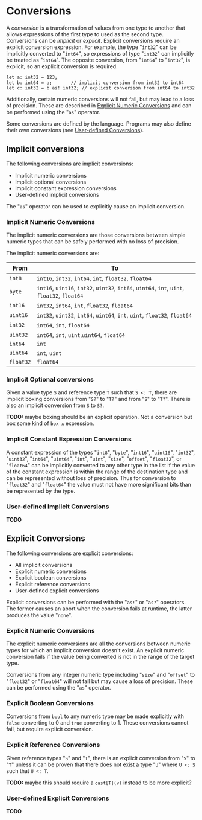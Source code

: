 # Conversions

A *conversion* is a transformation of values from one type to another that allows expressions of the
first type to used as the second type. Conversions can be *implicit* or *explicit*. Explicit
conversions require an explicit conversion expression. For example, the type "`int32`" can be
implicitly converted to "`int64`", so expressions of type "`int32`" can implicitly be treated as
"`int64`". The opposite conversion, from "`int64`" to "`int32`", is explicit, so an explicit
conversion is required.

```azoth
let a: int32 = 123;
let b: int64 = a;       // implicit conversion from int32 to int64
let c: int32 = b as! int32; // explicit conversion from int64 to int32
```

Additionally, certain numeric conversions will not fail, but may lead to a loss of precision. These
are described in [Explicit Numeric Conversions](#explicit-numeric-conversions) and can be performed
using the "`as`" operator.

Some conversions are defined by the language. Programs may also define their own conversions (see
[User-defined Conversions](#user-defined-conversions)).

## Implicit conversions

The following conversions are implicit conversions:

* Implicit numeric conversions
* Implicit optional conversions
* Implicit constant expression conversions
* User-defined implicit conversions

The "`as`" operator can be used to explicitly cause an implicit conversion.

### Implicit Numeric Conversions

The implicit numeric conversions are those conversions between simple numeric types that can be
safely performed with no loss of precision.

The implicit numeric conversions are:

| From      | To                                                                                           |
| --------- | -------------------------------------------------------------------------------------------- |
| `int8`    | `int16`, `int32`, `int64`, `int`, `float32`, `float64`                                       |
| `byte`    | `int16`, `uint16`, `int32`, `uint32`, `int64`, `uint64`, `int`, `uint`, `float32`, `float64` |
| `int16`   | `int32`, `int64`, `int`, `float32`, `float64`                                                |
| `uint16`  | `int32`, `uint32`, `int64`, `uint64`, `int`, `uint`, `float32`, `float64`                    |
| `int32`   | `int64`, `int`, `float64`                                                                    |
| `uint32`  | `int64`, `int`, `uint`,`uint64`, `float64`                                                   |
| `int64`   | `int`                                                                                        |
| `uint64`  | `int`, `uint`                                                                                |
| `float32` | `float64`                                                                                    |

### Implicit Optional conversions

Given a value type `S` and reference type `T` such that `S <: T`, there are implicit boxing
conversions from "`S?`" to "`T?`" and from "`S`" to "`T?`". There is also an implicit conversion
from `S` to `S?`.

**TODO:** maybe boxing should be an explicit operation. Not a conversion but box some kind of `box
x` expression.

### Implicit Constant Expression Conversions

A constant expression of the types "`int8`", "`byte`", "`int16`", "`uint16`", "`int32`", "`uint32`",
"`int64`", "`uint64`", "`int`", "`uint`", "`size`", "`offset`", "`float32`", or "`float64`" can be
implicitly converted to any other type in the list if the value of the constant expression is within
the range of the destination type and can be represented without loss of precision. Thus for
conversion to "`float32`" and "`float64`" the value must not have more significant bits than be
represented by the type.

### User-defined Implicit Conversions

**TODO**

## Explicit Conversions

The following conversions are explicit conversions:

* All implicit conversions
* Explicit numeric conversions
* Explicit boolean conversions
* Explicit reference conversions
* User-defined explicit conversions

Explicit conversions can be performed with the "`as!`" or "`as?`" operators. The former causes an
abort when the conversion fails at runtime, the latter produces the value "`none`".

### Explicit Numeric Conversions

The explicit numeric conversions are all the conversions between numeric types for which an implicit
conversion doesn't exist. An explicit numeric conversion fails if the value being converted is not
in the range of the target type.

Conversions from any integer numeric type including "`size`" and "`offset`" to "`float32`" or
"`float64`" will not fail but may cause a loss of precision. These can be performed using the "`as`"
operator.

### Explicit Boolean Conversions

Conversions from `bool` to any numeric type may be made explicitly with `false` converting to 0 and
`true` converting to 1. These conversions cannot fail, but require explicit conversion.

### Explicit Reference Conversions

Given reference types "`S`" and "`T`", there is an explicit conversion from "`S`" to "`T`" unless it
can be proven that there does not exist a type "`U`" where `U <: S` such that `U <: T`.

**TODO:** maybe this should require a `cast[T](v)` instead to be more explicit?

### User-defined Explicit Conversions

**TODO**

